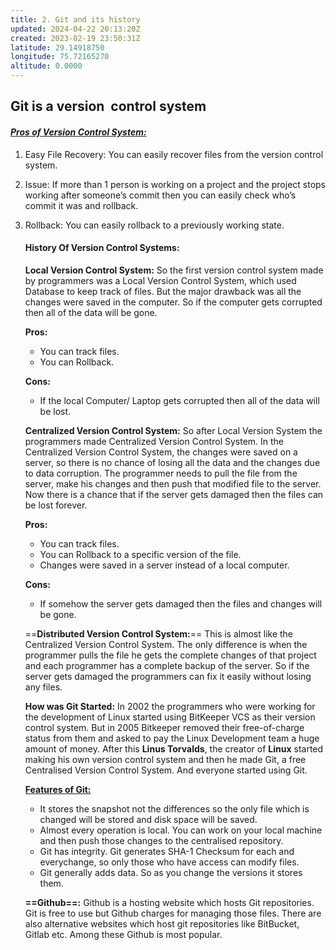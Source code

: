 ```yaml
---
title: 2. Git and its history
updated: 2024-04-22 20:13:20Z
created: 2023-02-19 23:50:31Z
latitude: 29.14918750
longitude: 75.72165270
altitude: 0.0000
---
```


## **Git is a version  control system**

#### <ins>***Pros of Version Control System:***</ins>

1.  Easy File Recovery: You can easily recover files from the version control system.
    
2.  Issue: If more than 1 person is working on a project and the project stops working after someone’s commit then you can easily check who’s commit it was and rollback.
    
3.  Rollback: You can easily rollback to a previously working state.
    
    #### **History Of Version Control Systems:**
    
    **Local Version Control System:** So the first version control system made by programmers was a Local Version Control System, which used Database to keep track of files. But the major drawback was all the changes were saved in the computer. So if the computer gets corrupted then all of the data will be gone.
    
    **Pros:**
    
    - You can track files.
    - You can Rollback.
    
    **Cons:**
    
    - If the local Computer/ Laptop gets corrupted then all of the data will be lost.
    
    **Centralized Version Control System:** So after Local Version System the programmers made Centralized Version Control System. In the Centralized Version Control System, the changes were saved on a server, so there is no chance of losing all the data and the changes due to data corruption. The programmer needs to pull the file from the server, make his changes and then push that modified file to the server. Now there is a chance that if the server gets damaged then the files can be lost forever.
    
    **Pros:**
    
    - You can track files.
    - You can Rollback to a specific version of the file.
    - Changes were saved in a server instead of a local computer.
    
    **Cons:**
    
    - If somehow the server gets damaged then the files and changes will be gone.
    
    ==**Distributed Version Control System:**== This is almost like the Centralized Version Control System. The only difference is when the programmer pulls the file he gets the complete changes of that project and each programmer has a complete backup of the server. So if the server gets damaged the programmers can fix it easily without losing any files.
    
    **How was Git Started:** In 2002 the programmers who were working for the development of Linux started using BitKeeper VCS as their version control system. But in 2005 Bitkeeper removed their free-of-charge status from them and asked to pay the Linux Development team a huge amount of money. After this **Linus Torvalds**, the creator of **Linux** started making his own version control system and then he made Git, a free Centralised Version Control System. And everyone started using Git.
    
    <ins>**Features of Git:**</ins>
    
    - It stores the snapshot not the differences so the only file which is changed will be stored and disk space will be saved.
    - Almost every operation is local. You can work on your local machine and then push those changes to the centralised repository.
    - Git has integrity. Git generates SHA-1 Checksum for each and everychange, so only those who have access can modify files.
    - Git generally adds data. So as you change the versions it stores them.
    
    **==Github==:** Github is a hosting website which hosts Git repositories. Git is free to use but Github charges for managing those files. There are also alternative websites which host git repositories like BitBucket, Gitlab etc. Among these Github is most popular.
    
   